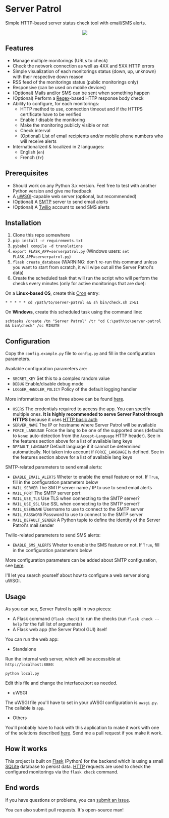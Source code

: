 # Server Patrol

Simple HTTP-based server status check tool with email/SMS alerts.

<p align="center">
  <img src="https://github.com/EpocDotFr/server-patrol/raw/master/screenshot.png">
</p>

## Features

  - Manage multiple monitorings (URLs to check)
  - Check the network connection as well as 4XX and 5XX HTTP errors
  - Simple visualization of each monitorings status (down, up, unknown) with their respective down reason
  - RSS feed of the monitorings status (public monitorings only)
  - Responsive (can be used on mobile devices)
  - (Optional) Mails and/or SMS can be sent when something happen
  - (Optional) Perform a [Regex](https://en.wikipedia.org/wiki/Regular_expression)-based HTTP response body check
  - Ability to configure, for each monitorings:
    - HTTP method to use, connection timeout and if the HTTPS certificate have to be verified
    - Enable / disable the monitoring
    - Make the monitoring publicly visible or not
    - Check interval
    - (Optional) List of email recipients and/or mobile phone numbers who will receive alerts
  - Internationalized & localized in 2 languages:
    - English (`en`)
    - French (`fr`)

## Prerequisites

  - Should work on any Python 3.x version. Feel free to test with another Python version and give me feedback
  - A [uWSGI](https://uwsgi-docs.readthedocs.io/en/latest/)-capable web server (optional, but recommended)
  - (Optional) A [SMTP](https://en.wikipedia.org/wiki/Simple_Mail_Transfer_Protocol) server to send email alerts
  - (Optional) A [Twilio](https://www.twilio.com/) account to send SMS alerts

## Installation

  1. Clone this repo somewhere
  2. `pip install -r requirements.txt`
  3. `pybabel compile -d translations`
  4. `export FLASK_APP=serverpatrol.py` (Windows users: `set FLASK_APP=serverpatrol.py`)
  5. `flask create_database` (WARNING: don't re-run this command unless you want to start from scratch, it will wipe out all the Server Patrol's data)
  6. Create the scheduled task that will run the script who will perform the checks every minutes (only for active monitorings that are due):

On a **Linux-based OS**, create this [Cron](https://en.wikipedia.org/wiki/Cron) entry:

```
* * * * * cd /path/to/server-patrol && sh bin/check.sh 2>&1
```

On **Windows**, create this scheduled task using the command line:

```
schtasks /create /tn "Server Patrol" /tr "cd C:\path\to\server-patrol && bin\check" /sc MINUTE
```

## Configuration

Copy the `config.example.py` file to `config.py` and fill in the configuration parameters.

Available configuration parameters are:

  - `SECRET_KEY` Set this to a complex random value
  - `DEBUG` Enable/disable debug mode
  - `LOGGER_HANDLER_POLICY` Policy of the default logging handler

More informations on the three above can be found [here](http://flask.pocoo.org/docs/0.12/config/#builtin-configuration-values).

  - `USERS` The credentials required to access the app. You can specify multiple ones. **It is highly recommended to serve Server Patrol through HTTPS** because it uses [HTTP basic auth](https://en.wikipedia.org/wiki/Basic_access_authentication)
  - `SERVER_NAME` The IP or hostname where Server Patrol will be available
  - `FORCE_LANGUAGE` Force the lang to be one of the supported ones (defaults to `None`: auto-detection from the `Accept-Language` HTTP header). See in the features section above for a list of available lang keys
  - `DEFAULT_LANGUAGE` Default language if it cannot be determined automatically. Not taken into account if `FORCE_LANGUAGE` is defined. See in the features section above for a list of available lang keys

SMTP-related parameters to send email alerts:

  - `ENABLE_EMAIL_ALERTS` Wheter to enable the email feature or not. If `True`, fill in the configuration parameters below
  - `MAIL_SERVER` The SMTP server name / IP to use to send email alerts
  - `MAIL_PORT` The SMTP server port
  - `MAIL_USE_TLS` Use TLS when connecting to the SMTP server?
  - `MAIL_USE_SSL` Use SSL when connecting to the SMTP server?
  - `MAIL_USERNAME` Username to use to connect to the SMTP server
  - `MAIL_PASSWORD` Password to use to connect to the SMTP server
  - `MAIL_DEFAULT_SENDER` A Python tuple to define the identity of the Server Patrol's mail sender

Twilio-related parameters to send SMS alerts:

  - `ENABLE_SMS_ALERTS` Wheter to enable the SMS feature or not. If `True`, fill in the configuration parameters below

More configuration parameters can be added about SMTP configuration, see [here](https://pythonhosted.org/Flask-Mail/#configuring-flask-mail).

I'll let you search yourself about how to configure a web server along uWSGI.

## Usage

As you can see, Server Patrol is split in two pieces:

  - A Flask command (`flask check`) to run the checks (run `flask check --help` for the full list of arguments)
  - A Flask web app (the Server Patrol GUI) itself

You can run the web app:

  - Standalone

Run the internal web server, which will be accessible at `http://localhost:8080`:

```
python local.py
```

Edit this file and change the interface/port as needed.

  - uWSGI

The uWSGI file you'll have to set in your uWSGI configuration is `uwsgi.py`. The callable is `app`.

  - Others

You'll probably have to hack with this application to make it work with one of the solutions described [here](http://flask.pocoo.org/docs/0.12/deploying/). Send me a pull request if you make it work.

## How it works

This project is built on [Flask](http://flask.pocoo.org/) (Python) for the backend which is using a small [SQLite](https://en.wikipedia.org/wiki/SQLite)
database to persist data. [HTTP](https://en.wikipedia.org/wiki/Hypertext_Transfer_Protocol) requests are used to check the configured monitorings via
the `flask check` command.

## End words

If you have questions or problems, you can [submit an issue](https://github.com/EpocDotFr/server-patrol/issues).

You can also submit pull requests. It's open-source man!